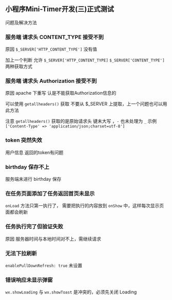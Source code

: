 ## 小程序Mini-Timer开发(三)正式测试

问题及解决方法

### 服务端 请求头 CONTENT_TYPE 接受不到

原因  `$_SERVER['HTTP_CONTENT_TYPE']` 没有值

加上一个判断 允许 `$_SERVER['HTTP_CONTENT_TYPE]`  `$_SERVER['CONTENT_TYPE']` 两种获取方式

### 服务端 请求头 Authorization 接受不到

原因 apache 下重写 认是不能获取Authorization信息的

可以使用 `getallheaders()` 获取 不要从 $_SERVER 上提取，上一个问题也可以用此方法

注意 `getallheaders()` 获取的是原始请求头 键未大写 ，`-` 也未处理为 `_` 示例 `['Content-Type' => 'application/json;charset=utf-8']`

### token 突然失效

用户信息 返回的token有问题

### birthday 保存不上

服务端未进行 birthday 保存

### 在任务页面添加了任务返回首页未显示

`onLoad` 方法只第一执行了， 需要把执行的内容放到 `onShow` 中，这样每次显示页面都会刷新

### 任务执行完了但验证失败

原因 服务器时间与本地时间对不上，需继续请求

### 无法下拉刷新

`enablePullDownRefresh: true` 未设置

### 错误响应未显示弹窗

`wx.showLoading` 与 `wx.showToast` 是冲突的，必须先关闭 Loading 
